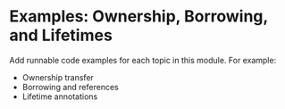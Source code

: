 # Examples: Ownership, Borrowing, and Lifetimes

Add runnable code examples for each topic in this module. For example:

- Ownership transfer
- Borrowing and references
- Lifetime annotations